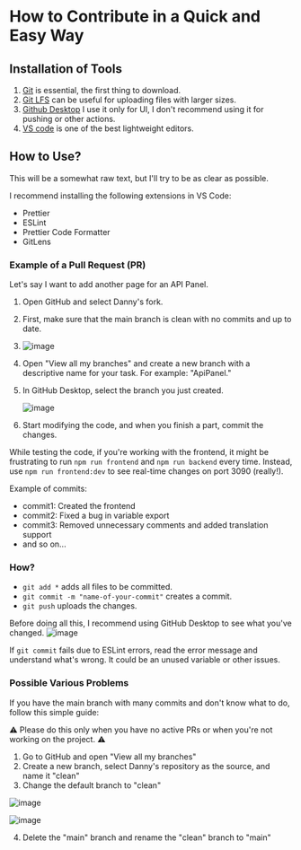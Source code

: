 # How to Contribute in a Quick and Easy Way

## Installation of Tools

1. [Git](https://git-scm.com/downloads) is essential, the first thing to download.
2. [Git LFS](https://git-lfs.com/) can be useful for uploading files with larger sizes.
3. [Github Desktop](https://desktop.github.com/) I use it only for UI, I don't recommend using it for pushing or other actions.
4. [VS code](https://code.visualstudio.com/download) is one of the best lightweight editors.

## How to Use?

This will be a somewhat raw text, but I'll try to be as clear as possible.

I recommend installing the following extensions in VS Code:
- Prettier
- ESLint
- Prettier Code Formatter
- GitLens

### Example of a Pull Request (PR)

Let's say I want to add another page for an API Panel.

1. Open GitHub and select Danny's fork.
2. First, make sure that the main branch is clean with no commits and up to date.
3. 
   ![image](https://github.com/Berry-13/LibreChat/assets/81851188/4d627ee7-0f59-458f-8723-4f0eae447dd9)
   
4. Open "View all my branches" and create a new branch with a descriptive name for your task. For example: "ApiPanel."
5. In GitHub Desktop, select the branch you just created.

   ![image](https://github.com/Berry-13/LibreChat/assets/81851188/dd4374b8-419a-4406-97a3-999ba4118397)
   
6. Start modifying the code, and when you finish a part, commit the changes.

While testing the code, if you're working with the frontend, it might be frustrating to run `npm run frontend` and `npm run backend` every time. Instead, use `npm run frontend:dev` to see real-time changes on port 3090 (really!).

Example of commits:
- commit1: Created the frontend
- commit2: Fixed a bug in variable export
- commit3: Removed unnecessary comments and added translation support
- and so on...

### How?

- `git add *` adds all files to be committed.
- `git commit -m "name-of-your-commit"` creates a commit.
- `git push` uploads the changes.

Before doing all this, I recommend using GitHub Desktop to see what you've changed.
   ![image](https://github.com/Berry-13/LibreChat/assets/81851188/a04a7e81-7c75-4c77-8463-d35f603bedf7)

If `git commit` fails due to ESLint errors, read the error message and understand what's wrong. It could be an unused variable or other issues.

### Possible Various Problems

If you have the main branch with many commits and don't know what to do, follow this simple guide:

⚠️ Please do this only when you have no active PRs or when you're not working on the project. ⚠️

1. Go to GitHub and open "View all my branches"
2. Create a new branch, select Danny's repository as the source, and name it "clean"
3. Change the default branch to "clean"

![image](https://github.com/Berry-13/LibreChat/assets/81851188/0ac0f847-674c-4506-8fba-b02aaefa39f3)

![image](https://github.com/Berry-13/LibreChat/assets/81851188/d739610d-66c3-4d26-a1ea-ae1244af326a)

4. Delete the "main" branch and rename the "clean" branch to "main"
